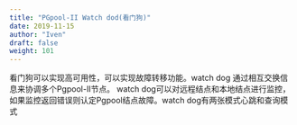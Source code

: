 ```yaml
---
title: "PGpool-II Watch dod(看门狗)"
date: 2019-11-15
author: "Iven"
draft: false
weight: 101
---
```


看门狗可以实现高可用性，可以实现故障转移功能。watch dog 通过相互交换信息来协调多个Pgpool-II节点。
watch dog可以对远程结点和本地结点进行监控，如果监控返回错误则认定Pgpool结点故障。watch dog有两张模式心跳和查询模式



